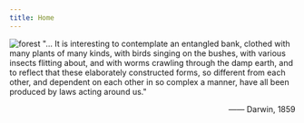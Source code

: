 ```yaml
---
title: Home
---
```


![forest](/img/forest.jpg)
"... It is interesting to contemplate an entangled bank, clothed with many plants of many kinds, 
with birds singing on the bushes, with various insects flitting about, and with worms crawling 
through the damp earth, and to reflect that these elaborately constructed forms, 
so different from each other, and dependent on each other in so complex a manner, 
have all been produced by laws acting around us." 

<div align="right">
  —— Darwin, 1859
</div>
           
           
           


